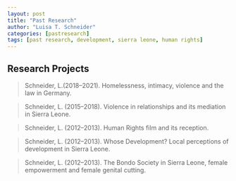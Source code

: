 ```yaml
---
layout: post
title: "Past Research"
author: "Luisa T. Schneider"
categories: [pastresearch]
tags: [past research, development, sierra leone, human rights]
---
```

## Research Projects

> Schneider, L.(2018–2021). Homelessness, intimacy, violence and the law in Germany.

> Schneider, L. (2015–2018). Violence in relationships and its mediation in Sierra Leone.

> Schneider, L. (2012–2013). Human Rights film and its reception.

> Schneider, L. (2012–2013). Whose Development? Local perceptions of development in Sierra
Leone.

> Schneider, L. (2012–2013). The Bondo Society in Sierra Leone, female empowerment and female
genital cutting.

